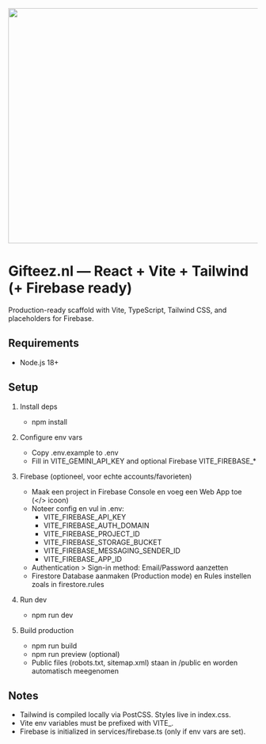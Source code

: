 <div align="center">
<img width="1200" height="475" alt="GHBanner" src="https://github.com/user-attachments/assets/0aa67016-6eaf-458a-adb2-6e31a0763ed6" />
</div>

# Gifteez.nl — React + Vite + Tailwind (+ Firebase ready)

Production-ready scaffold with Vite, TypeScript, Tailwind CSS, and placeholders for Firebase.

## Requirements
- Node.js 18+

## Setup
1) Install deps
   - npm install

2) Configure env vars
   - Copy .env.example to .env
   - Fill in VITE_GEMINI_API_KEY and optional Firebase VITE_FIREBASE_*

3) Firebase (optioneel, voor echte accounts/favorieten)
    - Maak een project in Firebase Console en voeg een Web App toe (</> icoon)
    - Noteer config en vul in .env:
       - VITE_FIREBASE_API_KEY
       - VITE_FIREBASE_AUTH_DOMAIN
       - VITE_FIREBASE_PROJECT_ID
       - VITE_FIREBASE_STORAGE_BUCKET
       - VITE_FIREBASE_MESSAGING_SENDER_ID
       - VITE_FIREBASE_APP_ID
    - Authentication > Sign-in method: Email/Password aanzetten
    - Firestore Database aanmaken (Production mode) en Rules instellen zoals in firestore.rules

3) Run dev
   - npm run dev

4) Build production
   - npm run build
   - npm run preview (optional)
   - Public files (robots.txt, sitemap.xml) staan in /public en worden automatisch meegenomen

## Notes
- Tailwind is compiled locally via PostCSS. Styles live in index.css.
- Vite env variables must be prefixed with VITE_.
- Firebase is initialized in services/firebase.ts (only if env vars are set).
